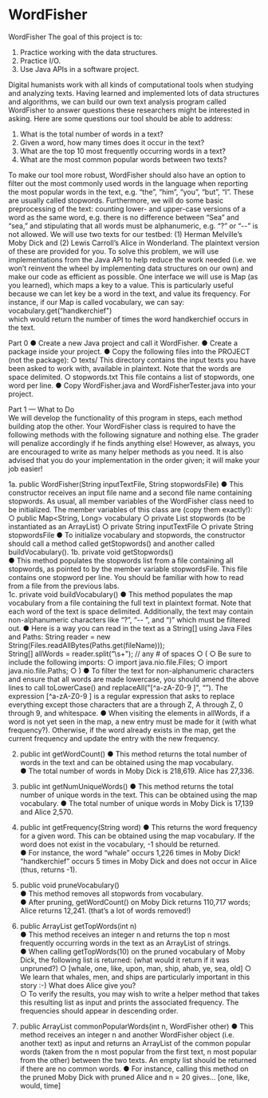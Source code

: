 # WordFisher
WordFisher 
The goal of this project is to: 
1.	Practice working with the data structures.
2.	Practice I/O.
3.	Use Java APIs in a software project. 

Digital humanists work with all kinds of computational tools when studying and  analyzing texts. Having learned and implemented lots of data structures and algorithms, we can build our own text analysis program called WordFisher to answer questions these researchers might be interested in asking. Here are some questions our tool should be able to address:  
1.	What is the total number of words in a text?
2.	Given a word, how many times does it occur in the text?  
3.	What are the top 10 most frequently occurring words in a text?
4.	What are the most common popular words between two texts? 


To make our tool more robust, WordFisher should also have an option to filter out the  most commonly used words in the language when reporting the most popular words in  the text, e.g. “the”, “him”, “you”, “but”, “I”. These are usually called stopwords. Furthermore, we will do some basic preprocessing of the text: counting  lower- and upper-case versions of a word as the same word, e.g. there is no difference  between “Sea” and “sea,” and stipulating that all words must be alphanumeric, e.g. “?”  or “--” is not allowed. 
We will use two texts for our testbed: (1) Herman Melville’s Moby Dick and (2) Lewis Carroll’s Alice in Wonderland. The plaintext version of these are provided for you.
To solve this problem, we will use implementations from the Java API to help reduce  the work needed (i.e. we won’t reinvent the wheel by implementing data structures on  our own) and make our code as efficient as possible. One interface we will use is Map (as you learned), which maps a key to a value. This is particularly useful  because we can let key be a word in the text, and value its frequency. For instance, if  our Map is called vocabulary, we can say:  
vocabulary.get(“handkerchief")  
which would return the number of times the word handkerchief occurs in the text. 

Part 0 
●	Create a new Java project and call it WordFisher. 
●	Create a package inside your project. 
●	Copy the following files into the PROJECT (not the package):
○	texts/  This directory contains the input texts you have been asked to work with, available in plaintext. Note that the words are space delimited.
○	stopwords.txt This file contains a list of stopwords, one word per line.
●	Copy WordFisher.java and WordFisherTester.java into your project.

Part 1 — What to Do  
We will develop the functionality of this program in steps, each method building atop  the other. Your WordFisher class is required to have the following methods with  the following signature and nothing else. The grader will penalize accordingly if  he finds anything else! However, as always, you are encouraged to write as many  helper methods as you need. It is also advised that you do your implementation in the  order given; it will make your job easier!

1a. public WordFisher(String inputTextFile, String stopwordsFile) 
●	This constructor receives an input file name and a second file name containing stopwords. As usual, all member variables of the WordFisher class need to be initialized. The member variables of this class are (copy them exactly!):
○	public Map<String, Long> vocabulary 
○	private List<String> stopwords (to be instantiated as an ArrayList)
○	private String inputTextFile 
○	private String stopwordsFile 
●	To initialize vocabulary and stopwords, the constructor should call a method called getStopwords() and another called buildVocabulary(). 
1b. private void getStopwords()  
●	This method populates the stopwords list from a file containing all stopwords, as pointed to by the member variable stopwordsFile. This file contains one stopword per line. You should be familiar with how to read from a file from the previous labs.  
1c. private void buildVocabulary() 
●	This method populates the map vocabulary from a file containing the full text  in plaintext format. Note that each word of the text is space delimited.  Additionally, the text may contain non-alphanumeric characters like “?”, “-- ”, and  “)” which must be filtered out.
●	Here is a way you can read in the text as a String[] using Java Files and Paths: String reader = new String(Files.readAllBytes(Paths.get(fileName)));  
String[] allWords = reader.split(“\\s+"); // any # of spaces 
○	(
○	Be sure to include the following imports:
○	import java.nio.file.Files;
○	import java.nio.file.Paths;
○	)
●	To filter the text for non-alphanumeric characters and ensure that all  words are made lowercase, you should amend the above lines to call  toLowerCase() and replaceAll("[^a-zA-Z0-9 ]", “”). The  expression [^a-zA-Z0-9 ] is a regular expression that asks to replace everything except those characters that are a through Z, A through Z, 0 through  9, and whitespace. 
●	When visiting the elements in allWords, if a word is not yet seen in the map, a  new entry must be made for it (with what frequency?). Otherwise, if the word  already exists in the map, get the current frequency and update the entry with  the new frequency.  

2. public int getWordCount() 
●	This method returns the total number of words in the text and can be obtained  using the map vocabulary.  
●	The total number of words in Moby Dick is 218,619. Alice has 27,336.  

3. public int getNumUniqueWords() 
●	This method returns the total number of unique words in the text. This can be  obtained using the map vocabulary. 
●	The total number of unique words in Moby Dick is 17,139 and Alice 2,570. 
4. public int getFrequency(String word) 
●	This returns the word frequency for a given word. This can be obtained using  the map vocabulary. If the word does not exist in the vocabulary, -1 should be returned.  
●	For instance, the word “whale” occurs 1,226 times in Moby Dick! “handkerchief”  occurs 5 times in Moby Dick and does not occur in Alice (thus, returns -1).  
5. public void pruneVocabulary()  
●	This method removes all stopwords from vocabulary.  
●	After pruning, getWordCount() on Moby Dick returns 110,717 words; Alice  returns 12,241. (that’s a lot of words removed!)  

6. public ArrayList<String> getTopWords(int n)  
●	This method receives an integer n and returns the top n most frequently occurring words in the text as an ArrayList of strings.  
●	When calling getTopWords(10) on the pruned vocabulary of Moby Dick, the  following list is returned: (what would it return if it was unpruned?) 
○	[whale, one, like, upon, man, ship, ahab, ye, sea, old] 
○	We learn that whales, men, and ships are particularly important in this story :-)  What does Alice give you?  
○	To verify the results, you may wish to write a helper method that takes this resulting list as input and prints the associated frequency. The frequencies should appear in descending order. 
7. public ArrayList<String> commonPopularWords(int n, WordFisher other)
●	This method receives an integer n and another WordFisher object (i.e. another  text) as input and returns an ArrayList of the common popular words (taken from the n most popular from the first text, n most popular from the other) between the two texts. An empty list should be returned if there are no common words. 
●	For instance, calling this method on the pruned Moby Dick with pruned Alice and  n = 20 gives… [one, like, would, time]
